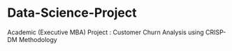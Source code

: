 # Data-Science-Project
Academic (Executive MBA) Project : Customer Churn Analysis using CRISP-DM Methodology  

